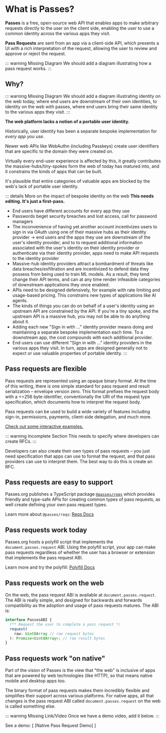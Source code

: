 # What is Passes?

**Passes** is a free, open-source web API that enables apps to make arbitrary requests directly to the user on the client side, enabling the user to use a common identity across the various apps they visit.

**Pass Requests** are sent from an app via a client-side API, which presents a UI with a rich interpretation of the request, allowing the user to review and approve or reject the request.

::: warning Missing Diagram
We should add a diagram illustrating how a pass request works.
:::

## Why?

::: warning Missing Diagram
We should add a diagram illustrating identity on the web today, where end users are downstream of their own identities, to identity on the web with passes, where end users bring their same identity to the various apps they visit.
:::

**The web platform lacks a notion of a portable user identity.**

Historically, user identity has been a separate bespoke implementation for *every app you use*. 

Newer web APIs like WebAuthn (including Passkeys) create user identifiers that are specific to the domain they were created on.

Virtually every end-user experience is affected by this, it greatly contributes the massive-hubs/tiny-spokes form the web of today has matured into, and it constrains the kinds of apps that can be built.

It's plausible that entire categories of valuable apps are blocked by the web's lack of portable user identity.

::: details More on the impact of bespoke identity on the web
  **This needs editing. It's just a first-pass.**
- End users have different accounts for every app they use
- Passwords beget security breaches and lost access, call for password managers
- The inconvenience of having yet another account incentivizes users to sign in via OAuth using one of their massive hubs as their identity provider -> end users and the apps they use are downstream of the user's identity provider, and to to request additional information associated with the user's identity on their identity provider or authenticate via their identity provider, apps need to make API requests to the identity provider
- Massive-hub identity providers attract a bombardment of threats like data breaches/exfiltration and are incentivized to defend data they possess from being used to train ML models. As a result, they tend change their API terms, and can at any time render infeasible categories of downstream applications they once enabled.
- APIs need to be designed defensively, for example with rate limiting and usage-based pricing. This constrains new types of applications like AI agents.
- The kinds of things you can do on behalf of a user's identity using an upstream API are constrained by the API. If you're a tiny spoke, and the upstream API is a massive hub, you may not be able to do anything about it.
- Adding each new "Sign in with ..." identity provider means doing and maintaining a separate bespoke implementation each time. To a downstream app, the cost compounds with each additional provider.
- End users can use different "Sign in with ..." identity providers in the various apps they visit. In turn, apps are designed generally not to expect or use valuable properties of portable identity.
:::

## Pass requests are flexible
Pass requests are represented using an opaque binary format. At the time of this writing, there is one simple standard for pass request and result serialization – envelope version zero. This format prefixes the request body with a <=256 byte identifier, conventionally the URI of the request type specification, which documents how to interpret the request body.

Pass requests can be used to build a wide variety of features including sign-in, permissions, payments, client-side delegation, and much more.

[Check out some interactive examples.](./examples/signing-in.md)

::: warning Incomplete Section
This needs to specify where developers can create RFCs.
:::

Developers can also create their own types of pass requests – you just need specification that apps can use to format the request, and that pass providers can use to interpret them. The best way to do this is create an RFC.

## Pass requests are easy to support
Passes.org publishes a TypeScript package [`@passes/reqs`](https://npmjs.com/package/@passes/reqs) which provides friendly and type-safe APIs for creating common types of pass requests, as well create defining your own pass request types.

Learn more about `@passes/reqs`: [Reqs Docs](./packages/reqs/quickstart.md)

## Pass requests work today
Passes.org hosts a polyfill script that implements the `document.passes.request` ABI. Using the polyfill script, your app can make pass requests regardless of whether the user has a browser or extension that implements the pass request ABI.

Learn more and try the polyfill: [Polyfill Docs](./packages/polyfill/quickstart.md)
## Pass requests work on the web
On the web, the pass request ABI is available at `document.passes.request`. The ABI is really simple, and designed for backwards and forwards compatibility as the adoption and usage of pass requests matures. The ABI is:

```typescript
interface PassesABI {
  /** Request the user to complete a pass request */
  request(
    raw: Uint8Array // raw request bytes
  ): Promise<Uint8Array>; // raw result bytes
}
```

## Pass requests work "on native"
Part of the vision of Passes is the view that "the web" is inclusive of apps that are powered by web technologies (like HTTP), so that means native mobile and desktop apps too.

The binary format of pass requests makes them incredibly flexible and simplifies their support across various platforms. For native apps, all that changes is the pass request ABI called `document.passes.request` on the web is called something else.

::: warning Missing Link/Video
Once we have a demo video, add it below.
:::

See a demo: [ [Native Pass Request Demo] ]
